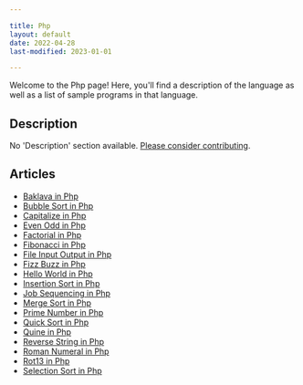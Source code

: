 ```yaml
---

title: Php
layout: default
date: 2022-04-28
last-modified: 2023-01-01

---
```


Welcome to the Php page! Here, you'll find a description of the language as well as a list of sample programs in that language.

## Description

No 'Description' section available. [Please consider contributing](https://github.com/TheRenegadeCoder/sample-programs-website).

## Articles

- [Baklava in Php](https://sampleprograms.io/projects/baklava/php)
- [Bubble Sort in Php](https://sampleprograms.io/projects/bubble-sort/php)
- [Capitalize in Php](https://sampleprograms.io/projects/capitalize/php)
- [Even Odd in Php](https://sampleprograms.io/projects/even-odd/php)
- [Factorial in Php](https://sampleprograms.io/projects/factorial/php)
- [Fibonacci in Php](https://sampleprograms.io/projects/fibonacci/php)
- [File Input Output in Php](https://sampleprograms.io/projects/file-input-output/php)
- [Fizz Buzz in Php](https://sampleprograms.io/projects/fizz-buzz/php)
- [Hello World in Php](https://sampleprograms.io/projects/hello-world/php)
- [Insertion Sort in Php](https://sampleprograms.io/projects/insertion-sort/php)
- [Job Sequencing in Php](https://sampleprograms.io/projects/job-sequencing/php)
- [Merge Sort in Php](https://sampleprograms.io/projects/merge-sort/php)
- [Prime Number in Php](https://sampleprograms.io/projects/prime-number/php)
- [Quick Sort in Php](https://sampleprograms.io/projects/quick-sort/php)
- [Quine in Php](https://sampleprograms.io/projects/quine/php)
- [Reverse String in Php](https://sampleprograms.io/projects/reverse-string/php)
- [Roman Numeral in Php](https://sampleprograms.io/projects/roman-numeral/php)
- [Rot13 in Php](https://sampleprograms.io/projects/rot13/php)
- [Selection Sort in Php](https://sampleprograms.io/projects/selection-sort/php)
